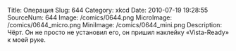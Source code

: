 Title: Операция 
Slug: 644 
Category: xkcd 
Date: 2010-07-19 19:28:55 
SourceNum: 644 
Image: /comics/0644.png 
MicroImage: /comics/0644_micro.png 
MiniImage: /comics/0644_mini.png 
Description: Чёрт. Он не просто не установил его, он пришил наклейку «Vista-Ready» к моей руке. 

